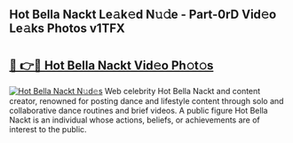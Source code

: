 ## Hot Bella Nackt Le𝚊k𝚎d N𝚞𝚍e - Part-0rD Vid𝚎o Le𝚊ks Photos v1TFX

# <h2><a href="http://fb2pa1.evod.top/?m=Hot+Bella+Nackt">🔗 👉🔴 Hot Bella Nackt Vid𝚎o Ph𝚘t𝚘s</a></h2>

[![Hot Bella Nackt N𝚞d𝚎s](https://i.imgur.com/8V9OHl7.gif)](http://fb2pa1.evod.top/?m=Hot+Bella+Nackt)
Web celebrity Hot Bella Nackt and content creator, renowned for posting dance and lifestyle content through solo and collaborative dance routines and brief videos. A public figure Hot Bella Nackt is an individual whose actions, beliefs, or achievements are of interest to the public. 
